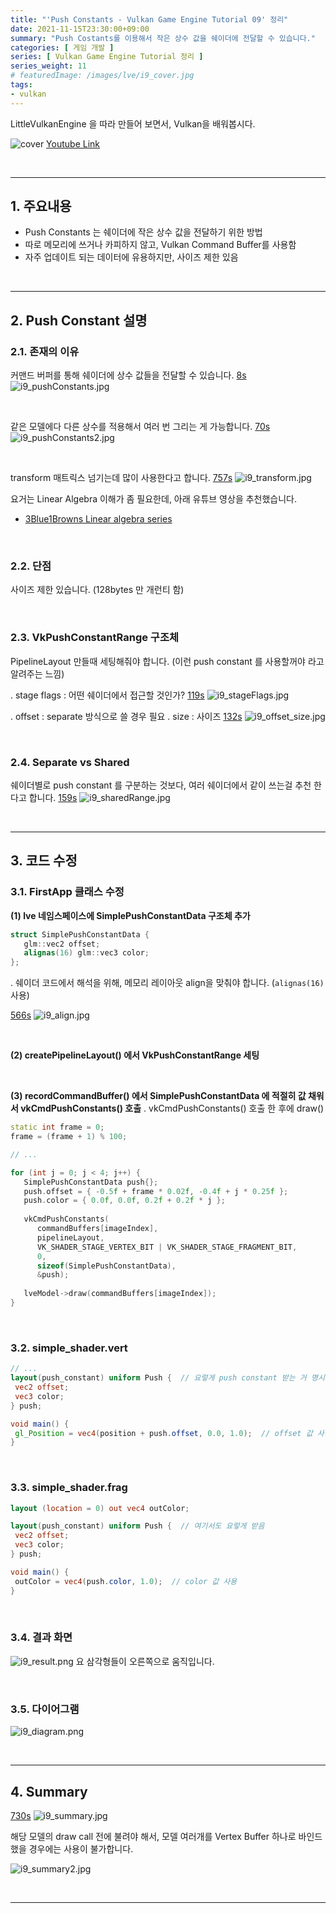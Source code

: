```yaml
---
title: "'Push Constants - Vulkan Game Engine Tutorial 09' 정리"
date: 2021-11-15T23:30:00+09:00
summary: "Push Costants를 이용해서 작은 상수 값을 쉐이더에 전달할 수 있습니다."
categories: [ 게임 개발 ]
series: [ Vulkan Game Engine Tutorial 정리 ]
series_weight: 11
# featuredImage: /images/lve/i9_cover.jpg
tags:
- vulkan
---
```


LittleVulkanEngine 을 따라 만들어 보면서, Vulkan을 배워봅시다.


![cover](/images/lve/i9_cover.jpg)
[Youtube Link](https://youtu.be/wlLGLWI9Fdc?list=PL8327DO66nu9qYVKLDmdLW_84-yE4auCR)

<br/>

---


## 1. 주요내용

- Push Constants 는 쉐이더에 작은 상수 값을 전달하기 위한 방법
- 따로 메모리에 쓰거나 카피하지 않고, Vulkan Command Buffer를 사용함
- 자주 업데이트 되는 데이터에 유용하지만, 사이즈 제한 있음

<br/>

---

## 2. Push Constant 설명

### 2.1. 존재의 이유

커맨드 버퍼를 통해 쉐이더에 상수 값들을 전달할 수 있습니다.
[8s](https://youtu.be/wlLGLWI9Fdc?list=PL8327DO66nu9qYVKLDmdLW_84-yE4auCR&t=8)
![i9_pushConstants.jpg](/images/lve/i9_pushConstants.jpg)

<br/>

같은 모델에다 다른 상수를 적용해서 여러 번 그리는 게 가능합니다.
[70s](https://youtu.be/wlLGLWI9Fdc?list=PL8327DO66nu9qYVKLDmdLW_84-yE4auCR&t=70)
![i9_pushConstants2.jpg](/images/lve/i9_pushConstants2.jpg)


<br/>

transform 매트릭스 넘기는데 많이 사용한다고 합니다.
[757s](https://youtu.be/wlLGLWI9Fdc?list=PL8327DO66nu9qYVKLDmdLW_84-yE4auCR&t=757)
![i9_transform.jpg](/images/lve/i9_transform.jpg)

요거는 Linear Algebra 이해가 좀 필요한데, 아래 유튜브 영상을 추천했습니다.
- [3Blue1Browns Linear algebra series](https://www.youtube.com/playlist?list=PLZHQObOWTQDPD3MizzM2xVFitgF8hE_ab)

<br/>


### 2.2. 단점
사이즈 제한 있습니다. (128bytes 만 개런티 함)


<br/>


### 2.3. VkPushConstantRange 구조체
PipelineLayout 만들때 세팅해줘야 합니다.
(이런 push constant 를 사용할꺼야 라고 알려주는 느낌)


. stage flags : 어떤 쉐이더에서 접근할 것인가?
[119s](https://youtu.be/wlLGLWI9Fdc?list=PL8327DO66nu9qYVKLDmdLW_84-yE4auCR&t=119)
![i9_stageFlags.jpg](/images/lve/i9_stageFlags.jpg)


. offset : separate 방식으로 쓸 경우 필요
. size : 사이즈
[132s](https://youtu.be/wlLGLWI9Fdc?list=PL8327DO66nu9qYVKLDmdLW_84-yE4auCR&t=132)
![i9_offset_size.jpg](/images/lve/i9_offset_size.jpg)


<br/>


### 2.4. Separate vs Shared
쉐이더별로 push constant 를 구분하는 것보다, 여러 쉐이더에서 같이 쓰는걸 추천 한다고 합니다.
[159s](https://youtu.be/wlLGLWI9Fdc?list=PL8327DO66nu9qYVKLDmdLW_84-yE4auCR&t=159)
![i9_sharedRange.jpg](/images/lve/i9_sharedRange.jpg)



<br/>

---


## 3. 코드 수정
### 3.1. FirstApp 클래스 수정

**(1) lve 네임스페이스에 SimplePushConstantData 구조체 추가**

```cpp
struct SimplePushConstantData {  
   glm::vec2 offset;  
   alignas(16) glm::vec3 color;  
};
```

. 쉐이더 코드에서 해석을 위해, 메모리 레이아웃 align을 맞춰야 합니다. (`alignas(16)` 사용)

[566s](https://youtu.be/wlLGLWI9Fdc?list=PL8327DO66nu9qYVKLDmdLW_84-yE4auCR&t=566)
![i9_align.jpg](/images/lve/i9_align.jpg)


<br/>

**(2) createPipelineLayout() 에서 VkPushConstantRange 세팅**

<br/>

**(3) recordCommandBuffer() 에서 SimplePushConstantData 에 적절히 값 채워서 vkCmdPushConstants() 호출**
. vkCmdPushConstants() 호출 한 후에 draw()

```cpp
static int frame = 0;  
frame = (frame + 1) % 100;

// ...

for (int j = 0; j < 4; j++) {  
   SimplePushConstantData push{};  
   push.offset = { -0.5f + frame * 0.02f, -0.4f + j * 0.25f };  
   push.color = { 0.0f, 0.0f, 0.2f + 0.2f * j };  
  
   vkCmdPushConstants(  
      commandBuffers[imageIndex],  
      pipelineLayout,  
      VK_SHADER_STAGE_VERTEX_BIT | VK_SHADER_STAGE_FRAGMENT_BIT,  
      0,  
      sizeof(SimplePushConstantData),  
      &push);  
  
   lveModel->draw(commandBuffers[imageIndex]);  
}
```

<br/>


### 3.2. simple_shader.vert

```glsl
// ...
layout(push_constant) uniform Push {  // 요렇게 push constant 받는 거 명시
 vec2 offset;  
 vec3 color;  
} push;

void main() {  
 gl_Position = vec4(position + push.offset, 0.0, 1.0);  // offset 값 사용
}
```

<br/>

### 3.3. simple_shader.frag

```glsl
layout (location = 0) out vec4 outColor;

layout(push_constant) uniform Push {  // 여기서도 요렇게 받음
 vec2 offset;  
 vec3 color;  
} push;

void main() {  
 outColor = vec4(push.color, 1.0);  // color 값 사용
}
```

<br/>

### 3.4. 결과 화면

![i9_result.png](/images/lve/i9_result.png)
요 삼각형들이 오른쪽으로 움직입니다.


<br/>

### 3.5. 다이어그램
![i9_diagram.png](/images/lve/i9_diagram.png)


<br/>

---


## 4. Summary
[730s](https://youtu.be/wlLGLWI9Fdc?list=PL8327DO66nu9qYVKLDmdLW_84-yE4auCR&t=730)
![i9_summary.jpg](/images/lve/i9_summary.jpg)

해당 모델의 draw call 전에 불려야 해서, 모델 여러개를 Vertex Buffer 하나로 바인드 했을 경우에는 사용이 불가합니다.

![i9_summary2.jpg](/images/lve/i9_summary2.jpg)


<br/>

---
